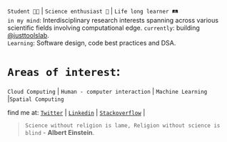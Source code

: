 
`Student 👨‍🎓` | `Science enthusiast 🧠` | `Life long learner 🛤️` <br>
`in my mind`: Interdisciplinary research interests spanning across various scientific fields involving computational edge. 
`currently`: building [@justtoolslab](https://github.com/just-tools-lab).<br>
`Learning`: Software design, code best practices and DSA.

# `Areas of interest`: 
`Cloud Computing` | `Human - computer interaction` | `Machine Learning` |`Spatial Computing`

find me at: 
[`Twitter`](https://twitter.com/Harsha_nh_dev) |
[`Linkedin`](https://www.linkedin.com/in/harsha-vardhan-nagarajan-67b492243/) |
[`Stackoverflow`](https://stackoverflow.com/users/19511391/harshavardhansde) |

> `Science without religion is lame, Religion without science is blind` - **Albert Einstein**.
